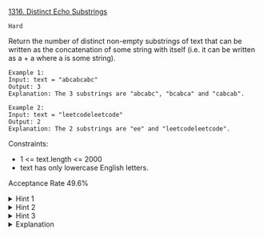 [1316. Distinct Echo Substrings](https://leetcode.com/problems/distinct-echo-substrings/)

`Hard`

Return the number of distinct non-empty substrings of text that can be written as the concatenation of some string with itself (i.e. it can be written as a + a where a is some string).

```
Example 1:
Input: text = "abcabcabc"
Output: 3
Explanation: The 3 substrings are "abcabc", "bcabca" and "cabcab".

Example 2:
Input: text = "leetcodeleetcode"
Output: 2
Explanation: The 2 substrings are "ee" and "leetcodeleetcode".
``` 

Constraints:

- 1 <= text.length <= 2000
- text has only lowercase English letters.

Acceptance Rate
49.6%

<details>
<summary>Hint 1</summary>

Given a substring of the text, how to check if it can be written as the concatenation of a string with itself ?

</details>

<details>
<summary>Hint 2</summary>

We can do that in linear time, a faster way is to use hashing.

</details>

<details>
<summary>Hint 3</summary>

Try all substrings and use hashing to check them.

</details>

<details>
<summary>Explanation</summary>

[HuifengGuan](https://www.youtube.com/watch?v=JgUJuE5tyd4&ab_channel=HuifengGuan)
</details>